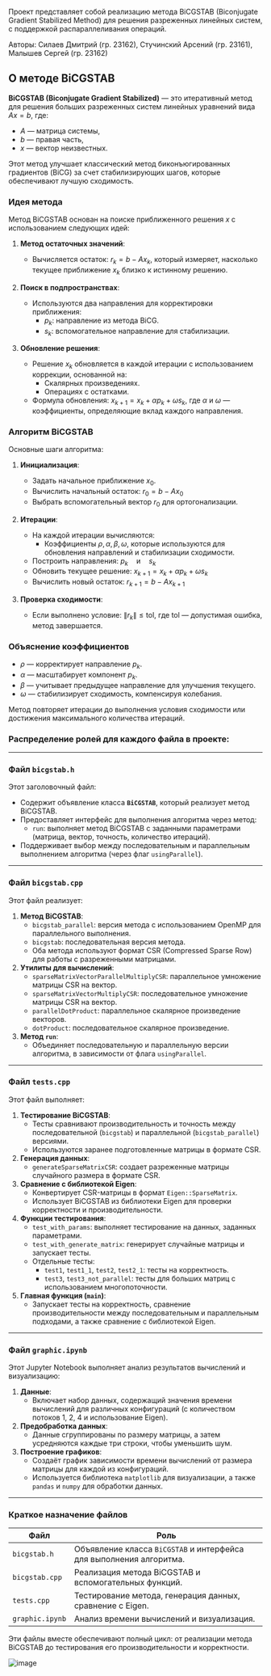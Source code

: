 Проект представляет собой реализацию метода BiCGSTAB (Biconjugate Gradient Stabilized Method) для решения разреженных линейных систем, с поддержкой распараллеливания операций.

Авторы: Силаев Дмитрий (гр. 23162), Стучинский Арсений (гр. 23161), Малышев Сергей (гр. 23162)

## О методе BiCGSTAB

**BiCGSTAB (Biconjugate Gradient Stabilized)** — это итеративный метод для решения больших разреженных систем линейных уравнений вида $Ax = b$, где:
- $A$ — матрица системы,
- $b$ — правая часть,
- $x$ — вектор неизвестных.

Этот метод улучшает классический метод биконъюгированных градиентов (BiCG) за счет стабилизирующих шагов, которые обеспечивают лучшую сходимость.

### Идея метода

Метод BiCGSTAB основан на поиске приближенного решения $x$ с использованием следующих идей:

1. **Метод остаточных значений**:
   - Вычисляется остаток:
     $r_k = b - Ax_k,$
     который измеряет, насколько текущее приближение $x_k$ близко к истинному решению.

2. **Поиск в подпространствах**:
   - Используются два направления для корректировки приближения:
     - $p_k$: направление из метода BiCG.
     - $s_k$: вспомогательное направление для стабилизации.

3. **Обновление решения**:
   - Решение $x_k$ обновляется в каждой итерации с использованием коррекции, основанной на:
     - Скалярных произведениях.
     - Операциях с остатками.
   - Формула обновления:
     $x_{k+1} = x_k + \alpha p_k + \omega s_k,$
     где $\alpha$ и $\omega$ — коэффициенты, определяющие вклад каждого направления.


### Алгоритм BiCGSTAB

Основные шаги алгоритма:

1. **Инициализация**:
   - Задать начальное приближение $x_0$.
   - Вычислить начальный остаток:
     $r_0 = b - Ax_0$
   - Выбрать вспомогательный вектор $r_0$ для ортогонализации.

2. **Итерации**:
   - На каждой итерации вычисляются:
     - Коэффициенты $\rho, \alpha, \beta, \omega$, которые используются для обновления направлений и стабилизации сходимости.
   - Построить направления:
     $p_k \quad \text{и} \quad s_k$
   - Обновить текущее решение:
     $x_{k+1} = x_k + \alpha p_k + \omega s_k$
   - Вычислить новый остаток:
     $r_{k+1} = b - Ax_{k+1}$

3. **Проверка сходимости**:
   - Если выполнено условие:
     $\|r_k\| \leq \text{tol},$
     где $\text{tol}$ — допустимая ошибка, метод завершается.

### Объяснение коэффициентов
- $\rho$ — корректирует направление $p_k$.
- $\alpha$ — масштабирует компонент $p_k$.
- $\beta$ — учитывает предыдущее направление для улучшения текущего.
- $\omega$ — стабилизирует сходимость, компенсируя колебания.

Метод повторяет итерации до выполнения условия сходимости или достижения максимального количества итераций.

### Распределение ролей для каждого файла в проекте:

---

### **Файл `bicgstab.h`**
Этот заголовочный файл:
- Содержит объявление класса **`BiCGSTAB`**, который реализует метод BiCGSTAB.
- Предоставляет интерфейс для выполнения алгоритма через метод:
  - `run`: выполняет метод BiCGSTAB с заданными параметрами (матрица, вектор, точность, количество итераций).
- Поддерживает выбор между последовательным и параллельным выполнением алгоритма (через флаг `usingParallel`).

---

### **Файл `bicgstab.cpp`**
Этот файл реализует:
1. **Метод BiCGSTAB**:
   - `bicgstab_parallel`: версия метода с использованием OpenMP для параллельного выполнения.
   - `bicgstab`: последовательная версия метода.
   - Оба метода используют формат CSR (Compressed Sparse Row) для работы с разреженными матрицами.
2. **Утилиты для вычислений**:
   - `sparseMatrixVectorParallelMultiplyCSR`: параллельное умножение матрицы CSR на вектор.
   - `sparseMatrixVectorMultiplyCSR`: последовательное умножение матрицы CSR на вектор.
   - `parallelDotProduct`: параллельное скалярное произведение векторов.
   - `dotProduct`: последовательное скалярное произведение.
3. **Метод `run`**:
   - Объединяет последовательную и параллельную версии алгоритма, в зависимости от флага `usingParallel`.

---

### **Файл `tests.cpp`**
Этот файл выполняет:
1. **Тестирование BiCGSTAB**:
   - Тесты сравнивают производительность и точность между последовательной (`bicgstab`) и параллельной (`bicgstab_parallel`) версиями.
   - Используются заранее подготовленные матрицы в формате CSR.
2. **Генерация данных**:
   - `generateSparseMatrixCSR`: создает разреженные матрицы случайного размера в формате CSR.
3. **Сравнение с библиотекой Eigen**:
   - Конвертирует CSR-матрицы в формат `Eigen::SparseMatrix`.
   - Использует BiCGSTAB из библиотеки Eigen для проверки корректности и производительности.
4. **Функции тестирования**:
   - `test_with_params`: выполняет тестирование на данных, заданных параметрами.
   - `test_with_generate_matrix`: генерирует случайные матрицы и запускает тесты.
   - Отдельные тесты:
     - `test1`, `test1_1`, `test2`, `test2_1`: тесты на корректность.
     - `test3`, `test3_not_parallel`: тесты для больших матриц с использованием многопоточности.
5. **Главная функция (`main`)**:
   - Запускает тесты на корректность, сравнение производительности между последовательным и параллельным подходами, а также сравнение с библиотекой Eigen.

---

### **Файл `graphic.ipynb`**
Этот Jupyter Notebook выполняет анализ результатов вычислений и визуализацию:
1. **Данные**:
   - Включает набор данных, содержащий значения времени вычислений для различных конфигураций (с количеством потоков 1, 2, 4 и использование Eigen).
2. **Предобработка данных**:
   - Данные сгруппированы по размеру матрицы, а затем усредняются каждые три строки, чтобы уменьшить шум.
3. **Построение графиков**:
   - Создаёт график зависимости времени вычислений от размера матрицы для каждой из конфигураций.
   - Используется библиотека `matplotlib` для визуализации, а также `pandas` и `numpy` для обработки данных.

---

### **Краткое назначение файлов**
| **Файл**          | **Роль**                                                                 |
|--------------------|--------------------------------------------------------------------------|
| `bicgstab.h`      | Объявление класса `BiCGSTAB` и интерфейса для выполнения алгоритма.       |
| `bicgstab.cpp`    | Реализация метода BiCGSTAB и вспомогательных функций.                    |
| `tests.cpp`       | Тестирование метода, генерация данных, сравнение с Eigen.                |
| `graphic.ipynb`   | Анализ времени вычислений и визуализация.                |

Эти файлы вместе обеспечивают полный цикл: от реализации метода BiCGSTAB до тестирования его производительности и корректности.

![image](https://github.com/user-attachments/assets/3b73b7a0-d115-4959-ae73-7fb4699006dd)






